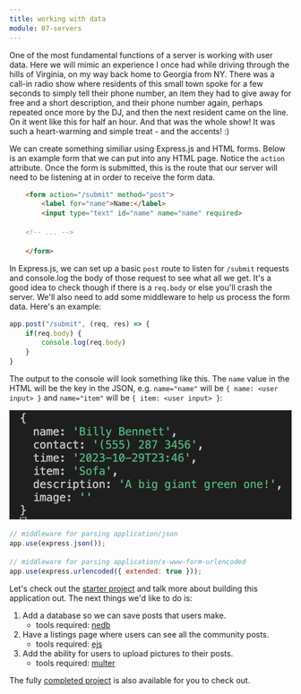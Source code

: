 ```yaml
---
title: working with data
module: 07-servers
---
```


One of the most fundamental functions of a server is working with user data. Here we will mimic an experience I once had while driving through the hills of Virginia, on my way back home to Georgia from NY. There was a call-in radio show where residents of this small town spoke for a few seconds to simply tell their phone number, an item they had to give away for free and a short description, and their phone number again, perhaps repeated once more by the DJ, and then the next resident came on the line. On it went like this for half an hour. And that was the whole show! It was such a heart-warming and simple treat - and the accents! :)

We can create something similiar using Express.js and HTML forms. Below is an example form that we can put into any HTML page. Notice the `action` attribute. Once the form is submitted, this is the route that our server will need to be listening at in order to receive the form data.
```HTML
    <form action="/submit" method="post">
        <label for="name">Name:</label>
        <input type="text" id="name" name="name" required>

    <!-- ... -->

    </form>
```

In Express.js, we can set up a basic `post` route to listen for `/submit` requests and console.log the body of those request to see what all we get. It's a good idea to check though if there is a `req.body` or else you'll crash the server. We'll also need to add some middleware to help us process the form data. Here's an example:

```js
app.post("/submit", (req, res) => {
    if(req.body) {
        console.log(req.body)
    }
}
```

The output to the console will look something like this. The `name` value in the HTML will be the key in the JSON, e.g. `name="name"` will be `{ name: <user input> }` and `name="item"` will be `{ item: <user input> }`:

![form data with no image](../../images/form-data-no-image.png)

```js
// middleware for parsing application/json
app.use(express.json());

// middleware for parsing application/x-www-form-urlencoded
app.use(express.urlencoded({ extended: true }));
```

Let's check out the [starter project](https://github.com/billythemusical/recode-fa23/tree/main/modules/07-servers/express-form-start) and talk more about building this application out. The next things we'd like to do is:

1) Add a database so we can save posts that users make.
    - tools required: [nedb](https://www.npmjs.com/package/nedb)
2) Have a listings page where users can see all the community posts.
    - tools required: [ejs](https://www.npmjs.com/package/ejs)
3) Add the ability for users to upload pictures to their posts.
    - tools required: [multer](https://www.npmjs.com/package/multer)

The fully [completed project](https://github.com/billythemusical/recode-fa23/tree/main/modules/07-servers/express-form-full) is also available for you to check out.